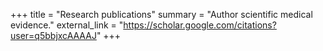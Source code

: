 +++
title = "Research publications"
summary = "Author scientific medical evidence."
external_link = "https://scholar.google.com/citations?user=q5bbjxcAAAAJ"
+++
